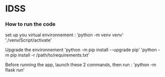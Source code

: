 # IDSS


### How to run the code
set up you virtual environnement : 'python -m venv venv' './venv/Script/activate'

Upgrade the environnement 'python -m pip install --upgrade pip' 'python -m pip install -r /path/to/requirements.txt'

Before running the app, launch these 2 commands, then run : 'python -m flask run'

